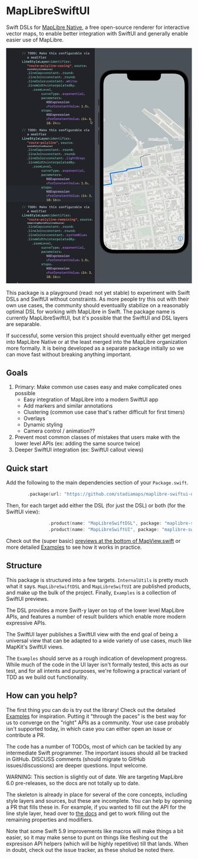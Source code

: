# MapLibreSwiftUI

Swift DSLs for [MapLibre Native](https://github.com/maplibre/maplibre-native), a free open-source renderer
for interactive vector maps, to enable better integration with SwiftUI and generally enable easier use of MapLibre.

![A screen recording demonstrating the declarative SwiftUI DSL reacting to changes live](demo.gif)

This package is a playground (read: not yet stable) to experiment with Swift DSLs and SwiftUI without constraints.
As more people try this out with their own use cases, the community should eventuallly stabilize on a
reasonably optimal DSL for working with MapLibre in Swift. The package name is currently MapLibreSwiftUI, but it's
possible that the SwiftUI and DSL layers are separable.

If successful, some version this project should eventually either get merged into MapLibre Native or at the least
merged into the MapLibre organization more formally. It is being developed as a separate package initially so we
can move fast without breaking anything important.

## Goals

1. Primary: Make common use cases easy and make complicated ones possible
    * Easy integration of MapLibre into a modern SwiftUI app
    * Add markers and similar annotations
    * Clustering (common use case that's rather difficult for first timers)
    * Overlays
    * Dynamic styling
    * Camera control / animation??
2. Prevent most common classes of mistakes that users make with the lower level APIs (ex: adding the same source twice)
3. Deeper SwiftUI integration (ex: SwiftUI callout views)

## Quick start

Add the following to the main dependencies section of your `Package.swift`.

```swift
        .package(url: "https://github.com/stadiamaps/maplibre-swiftui-dsl-playground", branch: "main"),
```

Then, for each target add either the DSL (for just the DSL) or both (for the SwiftUI view):

```swift
                .product(name: "MapLibreSwiftDSL", package: "maplibre-swiftui-dsl-playground"),
                .product(name: "MapLibreSwiftUI", package: "maplibre-swiftui-dsl-playground"),
```

Check out the (super basic) [previews at the bottom of MapView.swift](Sources/MapLibreSwiftUI/MapView.swift)
or more detailed [Examples](Sources/MapLibreSwiftUI/Examples) to see how it works in practice.

## Structure

This package is structured into a few targets. `InternalUtils` is pretty much what it says. `MapLibreSwiftDSL` and
`MapLibreSwiftUI` are published products, and make up the bulk of the project. Finally, `Examples` is a collection of
SwiftUI previews. 

The DSL provides a more Swift-y layer on top of the lower level MapLibre APIs, and features a number of
result builders which enable more modern expressive APIs.

The SwiftUI layer publishes a SwiftUI view with the end goal of being a universal view that can be adapted to a wide
variety of use cases, much like MapKit's SwiftUI views. 

The `Examples` should serve as a rough indication of development progress. While much of the code in the UI layer
isn't formally tested, this acts as our test, and for all intents and purposes, we're following a practical variant of
TDD as we build out functionality.

## How can you help?

The first thing you can do is try out the library! Check out the detailed [Examples](Sources/MapLibreSwiftUI/Examples)
for inspiration. Putting it "through the paces" is the best way for us to converge on the "right" APIs as a community.
Your use case probably isn't supported today, in which case you can either open an issue or contribute a PR.

The code has a number of TODOs, most of which can be tackled by any intermediate Swift programmer. The important
issues should all be tracked in GitHub. DISCUSS comments (should migrate to GitHub issues/discussions) are deeper
questions. Input welcome.

WARNING: This section is slightly out of date. We are targeting MapLibre 6.0 pre-releases, so the docs are not totally
up to date.

The skeleton is already in place for several of the core concepts, including style layers and sources, but
these are incomplete. You can help by opening a PR that fills these in. For example, if you wanted to fill out the
API for the line style layer, head over to [the docs](https://maplibre.org/maplibre-native/ios/api/Classes/MGLLineStyleLayer.html)
and get to work filling out the remaining properties and modifiers.

Note that some Swift 5.9 improvements like macros will make things a bit easier, so it may make sense to punt on
things like fleshing out the expresison API helpers (which will be highly repetitive) till that lands. When in doubt,
check out the issue tracker, as these sholud be noted there.
